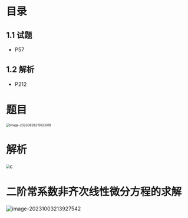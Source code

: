 # 目录



## 1.1 试题

* P57



## 1.2 解析

* P212



# 题目

<img src="https://cvp.oss-cn-shanghai.aliyuncs.com/picgo/202308282150141.png" alt="image-20230828215023018" style="zoom: 60%;" />



# 解析

<img src="https://cvp.oss-cn-shanghai.aliyuncs.com/picgo/202308290903532.png" style="zoom: 60%;" />c



# 二阶常系数非齐次线性微分方程的求解

![image-20231003213927542](https://cvp.oss-cn-shanghai.aliyuncs.com/picgo/202310032139699.png)
